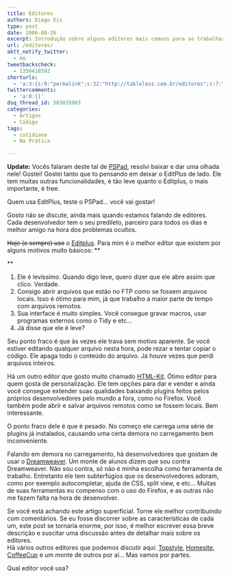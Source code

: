 ```yaml
---
title: Editores
authors: Diego Eis
type: post
date: 2006-08-26
excerpt: Introdução sobre alguns editores mais comuns para se trabalhar com HTML e CSS.
url: /editores/
aktt_notify_twitter:
  - no
tweetbackscheck:
  - 1356418592
shorturls:
  - 'a:3:{s:9:"permalink";s:32:"http://tableless.com.br/editores";s:7:"tinyurl";s:26:"http://tinyurl.com/3rlklvz";s:4:"isgd";s:19:"http://is.gd/YJxdkO";}'
twittercomments:
  - 'a:0:{}'
dsq_thread_id: 503035903
categories:
  - Artigos
  - Código
tags:
  - cotidiano
  - Na Prática

---
```

**Update:** Vocês falaram deste tal de [PSPad][1], resolvi baixar e dar uma olhada nele! Gostei! Gostei tanto que to pensando em deixar o EditPlus de lado. Ele tem muitas outras funcionalidades, é tão leve quanto o Editplus, o mais importante, é free.

Quem usa EditPlus, teste o PSPad&#8230; você vai gostar!

Gosto não se discute, ainda mais quando estamos falando de editores. Cada desenvolvedor tem o seu predileto, parceiro para todos os dias e melhor amigo na hora dos problemas ocultos.

<strike>Hoje (e sempre) uso</strike> o [Editplus][2]. Para mim é o melhor editor que existem por alguns motivos muito básicos: **
  
** 

  1. Ele é levíssimo. Quando digo leve, quero dizer que ele abre assim que clico. Verdade.
  2. Consigo abrir arquivos que estão no FTP como se fossem arquivos locais. Isso é ótimo para mim, já que trabalho a maior parte de tempo com arquivos remotos.
  3. Sua interface é muito simples. Você consegue gravar macros, usar programas externos como o Tidy e etc&#8230;
  4. Já disse que ele é leve?

Seu ponto fraco é que às vezes ele trava sem motivo aparente. Se você estiver editando qualquer arquivo nesta hora, pode rezar e tentar copiar o código. Ele apaga todo o conteúdo do arquivo. Já houve vezes que perdi arquivos inteiros.

Há um outro editor que gosto muito chamado [HTML-Kit][3]. Ótimo editor para quem gosta de personalização. Ele tem opções para dar e vender e ainda você consegue extender suas qualidades baixando plugins feitos pelos próprios desenvolvedores pelo mundo a fora, como no Firefox. Você também pode abrir e salvar arquivos remotos como se fossem locais. Bem interessante.
  
O ponto fraco dele é que é pesado. No começo ele carrega uma série de plugins já instalados, causando uma certa demora no carregamento bem inconveniente.

Falando em demora no carregamento, há desenvolvedores que gostam de usar o [Dreamweaver][4]. Um monte de alunos dizem que sou contra Dreamweaver. Não sou contra, só não é minha escolha como ferramenta de trabalho. Entretanto ele tem subterfúgios que os desenvolvedores adoram, como por exemplo autocompletar, ajuda de CSS, split view, e etc&#8230; Muitas de suas ferramentas eu compenso com o uso do Firefox, e as outras não me fazem falta na hora de desenvolver.

Se você está achando este artigo superficial. Torne ele melhor contribuindo com comentários. Se eu fosse discorrer sobre as características de cada um, este post se tornaria enorme, por isso, é melhor escrever essa breve descrição e <span id="lblDlpoPesqPalavra"><font class="texto">suscitar </font>uma discussão antes de detalhar mais sobre os editores.<br /> </span>Há vários outros editores que podemos discutir aqui: [Topstyle][5], [Homesite][6], [CoffeeCup][7] e um monte de outros por aí&#8230; Mas vamos por partes.

Qual editor você usa?

 [1]: http://www.pspad.com/en/
 [2]: http://editplus.com/ "EditPlus"
 [3]: http://www.htmlkit.com/
 [4]: http://www.adobe.com/products/dreamweaver/
 [5]: http://www.google.com.br/url?sa=t&ct=res&cd=10&url=http%3A%2F%2Fwww.bradsoft.com%2Ftopstyle%2Ftslite%2Findex.asp&ei=ucjwRKPWLa2GatGToa0D&sig2=h6Gq5T4gEN0J_JkC3FbI9Q
 [6]: http://www.google.com.br/url?sa=t&ct=res&cd=1&url=http%3A%2F%2Fwww.adobe.com%2Fproducts%2Fhomesite%2F&ei=rcjwRIOlBK6oaICPobsC&sig2=sDbgytStTDzmTho6FoC54A
 [7]: http://www.coffeecup.com/html-editor/